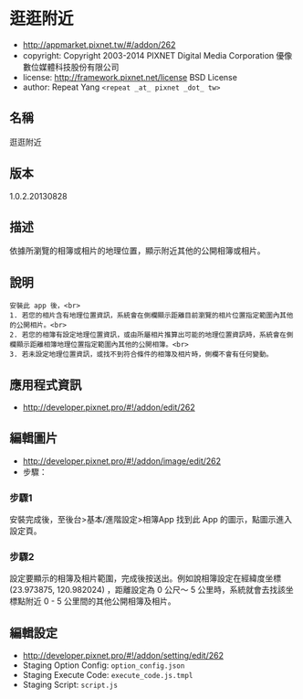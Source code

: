 # 逛逛附近
- http://appmarket.pixnet.tw/#/addon/262
- copyright: Copyright 2003-2014 PIXNET Digital Media Corporation 優像數位媒體科技股份有限公司
- license: http://framework.pixnet.net/license BSD License
- author: Repeat Yang `<repeat _at_ pixnet _dot_ tw>`

## 名稱
逛逛附近

## 版本
1.0.2.20130828

## 描述
依據所瀏覽的相簿或相片的地理位置，顯示附近其他的公開相簿或相片。

## 說明
```
安裝此 app 後，<br>
1. 若您的相片含有地理位置資訊，系統會在側欄顯示距離目前瀏覽的相片位置指定範圍內其他的公開相片。<br>
2. 若您的相簿有設定地理位置資訊，或由所屬相片推算出可能的地理位置資訊時，系統會在側欄顯示距離相簿地理位置指定範圍內其他的公開相簿。<br>
3. 若未設定地理位置資訊，或找不到符合條件的相簿及相片時，側欄不會有任何變動。
```

## 應用程式資訊
- http://developer.pixnet.pro/#!/addon/edit/262

## 編輯圖片
- http://developer.pixnet.pro/#!/addon/image/edit/262
- 步驟：

### 步驟1
安裝完成後，至後台>基本/進階設定>相簿App 找到此 App 的圖示，點圖示進入設定頁。

### 步驟2
設定要顯示的相簿及相片範圍，完成後按送出。例如說相簿設定在經緯度坐標 (23.973875, 120.982024) ，距離設定為 0 公尺～ 5 公里時，系統就會去找該坐標點附近 0 - 5 公里間的其他公開相簿及相片。

## 編輯設定
- http://developer.pixnet.pro/#!/addon/setting/edit/262
- Staging Option Config: `option_config.json`
- Staging Execute Code: `execute_code.js.tmpl`
- Staging Script: `script.js`
